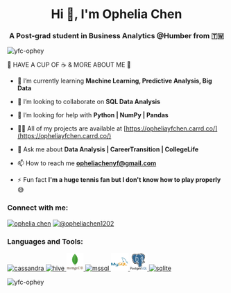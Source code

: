 

<h1 align="center">Hi 👋, I'm Ophelia Chen</h1>
<h3 align="center">A Post-grad student in Business Analytics @Humber from 🇹🇼</h3>




<p align="left"> <img src="https://komarev.com/ghpvc/?username=yfc-ophey&label=Profile%20views&color=0e75b6&style=flat" alt="yfc-ophey" /> </p>

💫 HAVE A CUP OF ☕️ & MORE ABOUT ME 💫 

- 🌱 I’m currently learning **Machine Learning, Predictive Analysis, Big Data**

- 👯 I’m looking to collaborate on **SQL Data Analysis**

- 🤝 I’m looking for help with **Python | NumPy | Pandas**

- 👨‍💻 All of my projects are available at [https://opheliayfchen.carrd.co/](https://opheliayfchen.carrd.co/)

- 💬 Ask me about **Data Analysis | CareerTransition | CollegeLife**

- 📫 How to reach me **opheliachenyf@gmail.com**

- ⚡ Fun fact **I'm a huge tennis fan but I don't know how to play properly**😅


<h3 align="left">Connect with me:</h3>
<p align="left">
<a href="https://linkedin.com/in/ophelia chen" target="blank"><img align="center" src="https://raw.githubusercontent.com/rahuldkjain/github-profile-readme-generator/master/src/images/icons/Social/linked-in-alt.svg" alt="ophelia chen" height="30" width="40" /></a>
<a href="https://medium.com/@opheliachen1202" target="blank"><img align="center" src="https://raw.githubusercontent.com/rahuldkjain/github-profile-readme-generator/master/src/images/icons/Social/medium.svg" alt="@opheliachen1202" height="30" width="40" /></a>
</p>

<h3 align="left">Languages and Tools:</h3>
<p align="left"> <a href="https://cassandra.apache.org/" target="_blank" rel="noreferrer"> <img src="https://www.vectorlogo.zone/logos/apache_cassandra/apache_cassandra-icon.svg" alt="cassandra" width="40" height="40"/> </a> <a href="https://hive.apache.org/" target="_blank" rel="noreferrer"> <img src="https://www.vectorlogo.zone/logos/apache_hive/apache_hive-icon.svg" alt="hive" width="40" height="40"/> </a> <a href="https://www.mongodb.com/" target="_blank" rel="noreferrer"> <img src="https://raw.githubusercontent.com/devicons/devicon/master/icons/mongodb/mongodb-original-wordmark.svg" alt="mongodb" width="40" height="40"/> </a> <a href="https://www.microsoft.com/en-us/sql-server" target="_blank" rel="noreferrer"> <img src="https://www.svgrepo.com/show/303229/microsoft-sql-server-logo.svg" alt="mssql" width="40" height="40"/> </a> <a href="https://www.mysql.com/" target="_blank" rel="noreferrer"> <img src="https://raw.githubusercontent.com/devicons/devicon/master/icons/mysql/mysql-original-wordmark.svg" alt="mysql" width="40" height="40"/> </a> <a href="https://www.postgresql.org" target="_blank" rel="noreferrer"> <img src="https://raw.githubusercontent.com/devicons/devicon/master/icons/postgresql/postgresql-original-wordmark.svg" alt="postgresql" width="40" height="40"/> </a> <a href="https://www.sqlite.org/" target="_blank" rel="noreferrer"> <img src="https://www.vectorlogo.zone/logos/sqlite/sqlite-icon.svg" alt="sqlite" width="40" height="40"/> </a> </p>

<p><img align="center" src="https://github-readme-stats.vercel.app/api/top-langs?username=yfc-ophey&show_icons=true&locale=en&layout=compact" alt="yfc-ophey" /></p>

